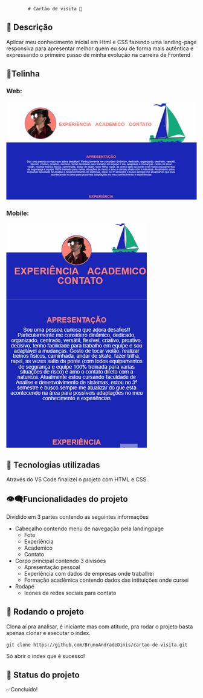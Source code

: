 			# Cartão de visita 💌

## 📝 Descrição

Aplicar meu conhecimento inicial em Html e CSS fazendo uma
landing-page responsiva para apresentar melhor quem eu sou de
forma mais autêntica e expressando o primeiro passo de minha
evolução na carreira de Frontend

## 📱Telinha
### Web:
[<img src="./images/AnimaçãoWeb.gif" alt="gif de tela web">](https://brunoandradedinis.github.io/cartao-de-visita/)
### Mobile:
[<img src="./images/AnimaçãoMobile.gif" alt="gif de tela mobile">](https://brunoandradedinis.github.io/cartao-de-visita/)
## 🔧 Tecnologias utilizadas
Através do VS Code finalizei o projeto com HTML e CSS.

## 👁‍🗨Funcionalidades do projeto
Dividido em 3 partes contendo as seguintes informações
- Cabeçalho contendo menu de navegação pela landingpage
	- Foto
	- Experiência
	- Academico
	- Contato
- Corpo principal contendo 3 divisões
	- Apresentação pessoal
	- Experiência com dados de empresas onde trabalhei
	- Formação acadêmica contendo dados das intituições onde cursei
- Rodapé
	- Icones de redes sociais para contato

## 🚀 Rodando o projeto

Clona aí pra analisar, é iniciante mas com atitude, pra rodar o projeto basta apenas clonar e executar o index.

```
git clone https://github.com/BrunoAndradeDinis/cartao-de-visita.git
```

Só abrir o index que é sucesso!

## 🎯 Status do projeto
 ✅Concluído!

